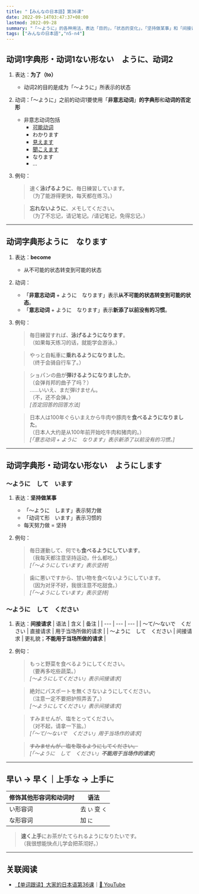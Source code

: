 ```yaml
---
title: "【みんなの日本語】第36课"
date: 2022-09-14T03:47:37+08:00
lastmod: 2022-09-28
summary: "「〜ように」的各种用法，表达「目的」，「状态的变化」，「坚持做某事」和「间接请求」"
tags: ["みんなの日本語","n5-n4"]
---
```


## 动词1字典形・动词1ない形ない　ように、动词2
1. 表达：**为了（to）**
    - 动词2的目的是成为「〜ように」所表示的状态
2. 动词：「〜ように」之前的动词1要使用「**非意志动词**」**的字典形**和**动词的否定形**
    - 非意志动词包括
        - [可能动词](/jp/potential)
        - わかります
        - [見えます](/jp/potential#見えます和聞こえます)
        - [聞こえます](/jp/potential/#見えます和聞こえます)
        - なります
        - ...
2. 例句：
    > 速く**泳げるように**、毎日練習しています。  
     （为了能游得更快，每天都在练习。）

    > **忘れないように**、メモしてください。  
     （为了不忘记，请记笔记。/请记笔记，免得忘记。）

---
## 动词字典形ように　なります
1. 表达：**become**
    - 从不可能的状态转变到可能的状态
2. 动词：
    - 「**非意志动词** + ように　なります」表示**从不可能的状态转变到可能的状态**。
    - 「**意志动词** + ように　なります」表示**新添了以前没有的习惯**。
3. 例句：
    > 毎日練習すれば、**泳げるようになります**。  
     （如果每天练习的话，就能学会游泳。）

    > やっと自転車に**乗れるようになりました**。  
     （终于会骑自行车了。）

    > ショパンの曲が**弾けるようになりましたか**。  
     （会弹肖邦的曲子了吗？）  
      ......いいえ、まだ弾けません。  
     （不，还不会弹。）  
      *[否定回答的回答方法]*

    > 日本人は100年ぐらいまえから牛肉や豚肉を**食べるようになりました**。  
     （日本人大约是从100年前开始吃牛肉和猪肉的。）  
      *[「意志动词 + ように　なります」表示新添了以前没有的习惯。]*

---
## 动词字典形・动词ない形ない　ようにします

### 〜ように　して　います
1. 表达：**坚持做某事**
    - 「〜ように　します」表示努力做
    - 「动词て形　います」表示习惯的
    - 每天努力做 = 坚持
2. 例句：
    > 毎日運動して、何でも**食べるようにしています**。  
     （我每天都注意坚持运动，什么都吃。）  
      *[「～ようにしています」表示坚持]*

    > 歯に悪いですから、甘い物を食べないようにしています。  
     （因为对牙不好，我很注意不吃甜食。）  
      *[「～ようにしています」表示坚持]*

### 〜ように　して　ください
1. 表达：**间接请求**
    | 语法 | 含义 | 备注 |
    | --- | --- | --- |
    | 〜て/〜ないで　ください | 直接请求 | 用于当场所做的请求 |
    | 〜ように　して　ください | 间接请求 | 更礼貌；**不能用于当场所做的请求** |

2. 例句：
    > もっと野菜を食べるようにしてください。  
     （要再多吃些蔬菜。）  
      *[〜ようにしてください」表示间接请求]*

    > 絶対にパスポートを無くさないようにしてください。  
     （注意一定不要把护照弄丢了。）  
      *[〜ようにしてください」表示间接请求]*

    > すみませんが、塩をとってください。  
     （对不起，请拿一下盐。）  
      *[「〜て/〜ないで　ください」用于当场作的请求]*

    > ~~すみませんが、塩を取るようにしてください。~~  
      *[「〜ように　して　ください」**不能用于当场作的请求**]*

---
## 早い → 早く｜上手な → 上手に
| 修饰其他形容词和动词时 | 语法 |
| --- | --- |
| い形容词 | 去 `い` 变 `く` |
| な形容词 | 加 `に` |

> **速く上手**にお茶がたてられるようになりたいです。  
 （我很想能快点儿学会把茶沏好。）

---
## 关联阅读
- [【单词跟读】大家的日本语第36课](https://www.bilibili.com/video/BV1G34y1e7RA?p=36)｜[🔗 YouTube](https://www.youtube.com/watch?v=DgnDzORYNOw)